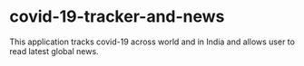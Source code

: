 # covid-19-tracker-and-news
This application tracks covid-19 across world and in India and allows user to read latest global news.
